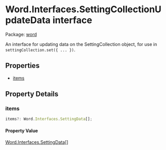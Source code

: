 # Word.Interfaces.SettingCollectionUpdateData interface

Package: [word](/en-us/javascript/api/word)

An interface for updating data on the SettingCollection object, for use in `settingCollection.set({ ... })`.

## Properties

- [items](#items)

## Property Details

### items

```typescript
items?: Word.Interfaces.SettingData[];
```

#### Property Value

[Word.Interfaces.SettingData](/en-us/javascript/api/word/word.interfaces.settingdata)[]